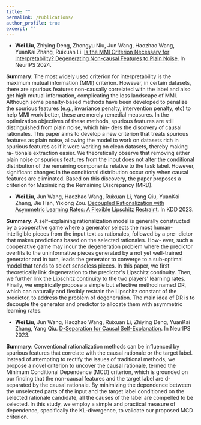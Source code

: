 ```yaml
---
title: ""
permalink: /Publications/
author_profile: true
excerpt: ""
---
```




- **Wei Liu**, Zhiying Deng, Zhongyu Niu, Jun Wang, Haozhao Wang, YuanKai Zhang, Ruixuan Li. [Is the MMI Criterion Necessary for Interpretability? Degenerating Non-causal Features to Plain Noise](https://arxiv.org/pdf/2410.06003). In NeurIPS 2024.

**Summary**:  The most widely used criterion for
interpretability is the maximum mutual information (MMI) criterion. However,
in certain datasets, there are spurious features non-causally correlated with the
label and also get high mutual information, complicating the loss landscape of
MMI. Although some penalty-based methods have been developed to penalize the
spurious features (e.g., invariance penalty, intervention penalty, etc) to help MMI
work better, these are merely remedial measures. In the optimization objectives of
these methods, spurious features are still distinguished from plain noise, which hin-
ders the discovery of causal rationales. This paper aims to develop a new criterion
that treats spurious features as plain noise, allowing the model to work on datasets
rich in spurious features as if it were working on clean datasets, thereby making ra-
tionale extraction easier. We theoretically observe that removing either plain noise
or spurious features from the input does not alter the conditional distribution of the
remaining components relative to the task label. However, significant changes in
the conditional distribution occur only when causal features are eliminated. Based
on this discovery, the paper proposes a criterion for Maximizing the Remaining
Discrepancy (MRD). 

- **Wei Liu**, Jun Wang, Haozhao Wang, Ruixuan Li, Yang Qiu, YuanKai Zhang, Jie Han, Yixiong Zou. [Decoupled Rationalization with Asymmetric Learning Rates: A
Flexible Lipschitz Restraint](https://arxiv.org/pdf/2305.13599). In KDD 2023.

**Summary**: A self-explaining rationalization model is generally constructed
by a cooperative game where a generator selects the most human-
intelligible pieces from the input text as rationales, followed by a pre-
dictor that makes predictions based on the selected rationales. How-
ever, such a cooperative game may incur the degeneration problem
where the predictor overfits to the uninformative pieces generated
by a not yet well-trained generator and in turn, leads the generator
to converge to a sub-optimal model that tends to select senseless
pieces. In this paper, we first theoretically link degeneration to the predictor's Lipschitz continuity. Then, we further link the Lipschitz continuity to the two players' learning rates. Finally, we empirically propose a
simple but effective method named DR, which can naturally and
flexibly restrain the Lipschitz constant of the predictor, to address
the problem of degeneration. The main idea of DR is to decouple
the generator and predictor to allocate them with asymmetric learning rates. 

- **Wei Liu**, Jun Wang, Haozhao Wang, Ruixuan Li, Zhiying Deng, YuanKai Zhang, Yang Qiu. [D-Separation for Causal Self-Explanation](https://arxiv.org/pdf/2309.13391). In NeurIPS 2023.
   
**Summary**:  Conventional rationalization methods can be
influenced by spurious features that correlate with the causal rationale or the target
label. Instead of attempting to rectify the issues of traditional methods, we propose a novel criterion to uncover the causal rationale, termed the Minimum Conditional
Dependence (MCD) criterion, which is grounded on our finding that the non-causal
features and the target label are d-separated by the causal rationale. By minimizing
the dependence between the unselected parts of the input and the target label
conditioned on the selected rationale candidate, all the causes of the label are
compelled to be selected. In this study, we employ a simple and practical measure
of dependence, specifically the KL-divergence, to validate our proposed MCD
criterion. 
  



